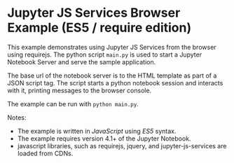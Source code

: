 # Jupyter JS Services Browser Example (ES5 / require edition)


This example demonstrates using Jupyter JS Services from the browser using
requirejs. The python script `main.py` is used to start a Jupyter Notebook Server
and serve the sample application.

The base url of the notebook server is to the HTML template as part of a JSON
script tag.  The script starts a python notebook session and interacts
with it, printing messages to the browser console.

The example can be run with `python main.py`.

Notes: 

- The example is written in *JavaScript* using *ES5* syntax.
- The example requires version 4.1+ of the Jupyter Notebook.
- javascript libraries, such as requirejs, jquery, and jupyter-js-services are loaded from CDNs.
